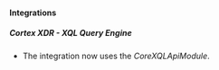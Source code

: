 #### Integrations

##### Cortex XDR - XQL Query Engine

- The integration now uses the *CoreXQLApiModule*.